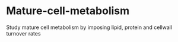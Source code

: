 # Mature-cell-metabolism
Study mature cell metabolism by imposing lipid, protein and cellwall turnover rates
